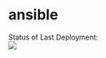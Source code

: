 # ansible

Status of Last Deployment:<br>
<img src="https://github.com/vasylkulyev/ansible/workflows/main/badge.svg?branch=master"><br>
